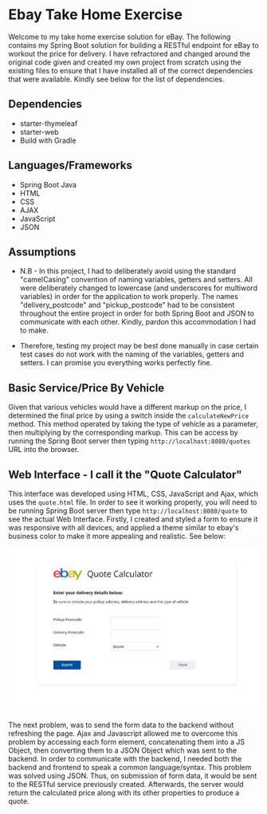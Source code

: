 # Ebay Take Home Exercise

Welcome to my take home exercise solution for eBay. The following contains my Spring Boot solution for building a RESTful endpoint for eBay to workout the price for delivery. 
I have refractored and changed around the original code given and created my own project from scratch using the existing files to ensure that I have installed 
all of the correct dependencies that were available. Kindly see below for the list of dependencies.


## Dependencies
* starter-thymeleaf
* starter-web
* Build with Gradle


## Languages/Frameworks
* Spring Boot Java 
* HTML
* CSS
* AJAX
* JavaScript
* JSON


## Assumptions
* N.B - In this project, I had to deliberately avoid using the standard "camelCasing" convention of naming variables, getters and setters. All were deliberately changed to lowercase (and underscores for multiword variables) in order for the application to work properly. The names "delivery_postcode" and "pickup_postcode" had to be consistent throughout the entire project in order for both Spring Boot and JSON to communicate with each other. Kindly, pardon this accommodation I had to make.

* Therefore, testing my project may be best done manually in case certain test cases do not work with the naming of the variables, getters and setters. I can promise you everything works perfectly fine.


## Basic Service/Price By Vehicle
Given that various vehicles would have a different markup on the price, I determined the final price by using a switch inside the `calculateNewPrice` method. This method 
operated by taking the type of vehicle as a parameter, then multiplying by the corresponding markup. This can be access by running the Spring Boot server then typing 
`http://localhost:8080/quotes` URL into the browser.


## Web Interface - I call it the "Quote Calculator"
This interface was developed using HTML, CSS, JavaScript and  Ajax, which uses the `quote.html` file. In order to see it working properly, you will need
to be running Spring Boot server then type `http://localhost:8080/quote` to see the actual Web Interface. Firstly, I created and styled a form to ensure it was responsive 
with all devices, and applied a theme similar to ebay's business color to make it more appealing and realistic. See below:


![eBay Quote Calculator](calculator1.JPG)


The next problem, was to send the form data to the backend without refreshing the page. Ajax and Javascript
allowed me to overcome this problem by accessing each form element, concatenating them into a JS Object, then converting them to a JSON Object which was sent to the backend. 
In order to communicate with the backend, I needed both the backend and frontend to speak a common language/syntax. This problem was solved using JSON. Thus, on submission of 
form data, it would be sent to the RESTful service previously created. Afterwards, the server would return the calculated price along with its other properties to produce a quote.
